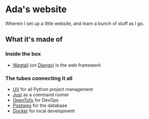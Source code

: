 # Ada's website

Wherein I set up a little website, and learn a bunch of stuff as I go.

## What it's made of

### Inside the box
- [Wagtail](https://wagtail.org) (on [Django](https://www.djangoproject.com)) is the web framework
<!-- - [Tailwind CSS](https://tailwindcss.com) for styling -->

### The tubes connecting it all
- [UV](https://github.com/astral-sh/uv) for all Python project management
- [Just](https://just.systems) as a command runner
- [OpenTofu](https://opentofu.org) for DevOps
- [Postgres](https://www.postgresql.org) for the database
- [Docker](https://www.docker.com) for local development